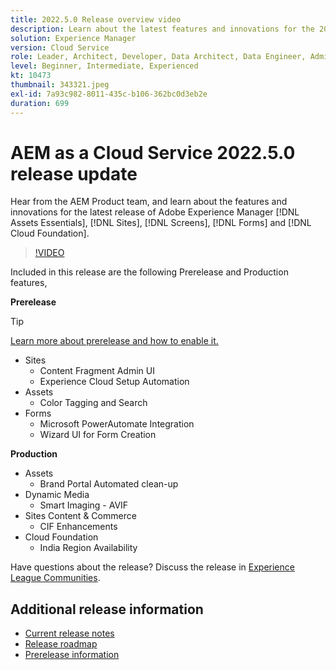 ```yaml
---
title: 2022.5.0 Release overview video
description: Learn about the latest features and innovations for the 2022-5-0 release for Adobe Experience Manager [!DNL Assets Essentials], [!DNL Sites], [!DNL Screens], [!DNL Forms] and [!DNL Cloud Foundation].
solution: Experience Manager
version: Cloud Service
role: Leader, Architect, Developer, Data Architect, Data Engineer, Admin, User
level: Beginner, Intermediate, Experienced
kt: 10473
thumbnail: 343321.jpeg
exl-id: 7a93c982-8011-435c-b106-362bc0d3eb2e
duration: 699
---
```

# AEM as a Cloud Service 2022.5.0 release update 

Hear from the AEM Product team, and learn about the features and innovations for the latest release of Adobe Experience Manager [!DNL Assets Essentials], [!DNL Sites], [!DNL Screens], [!DNL Forms] and [!DNL Cloud Foundation].

>[!VIDEO](https://video.tv.adobe.com/v/343321/?quality=12&learn=on)

Included in this release are the following Prerelease and Production features,

**Prerelease**

>[!TIP]
>
>[Learn more about prerelease and how to enable it.](https://experienceleague.adobe.com/docs/experience-manager-cloud-service/content/release-notes/prerelease.html)

* Sites
  * Content Fragment Admin UI
  * Experience Cloud Setup Automation
* Assets
  * Color Tagging and Search
* Forms
  * Microsoft PowerAutomate Integration
  * Wizard UI for Form Creation

**Production**

* Assets
  * Brand Portal Automated clean-up
* Dynamic Media
  * Smart Imaging - AVIF
* Sites Content & Commerce
  * CIF Enhancements
* Cloud Foundation
  * India Region Availability

Have questions about the release?  Discuss the release in [Experience League Communities](https://adobe.ly/3NDPR8Y).

## Additional release information

* [Current release notes](https://experienceleague.adobe.com/docs/experience-manager-cloud-service/content/release-notes/home.html)
* [Release roadmap](https://experienceleague.adobe.com/docs/experience-manager-release-information/aem-release-updates/update-releases-roadmap.html)
* [Prerelease information](https://experienceleague.adobe.com/docs/experience-manager-cloud-service/content/release-notes/prerelease.html)
